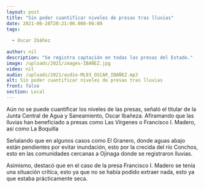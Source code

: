 ```yaml
---
layout: post
title: "Sin poder cuantificar niveles de presas tras lluvias"
date: 2021-06-28T20:21:00.000-06:00
tags:
  
  - Oscar Ibáñez
  
author: nil
description: "Se registra captación en todas las presas del Estado."
image: /uploads/2021/images-IBAÑEZ.jpg
video: nil
audio: /uploads/2021/audio-ML03_OSCAR_IBAÑEZ.mp3
alt: Sin poder cuantificar niveles de presas tras lluvias
front: false
section: Local
---
```


Aún no se puede cuantificar los niveles de las presas, señaló el titular de la Junta Central de Agua y Saneamiento, Oscar Ibañeza. Afiramando que las lluvias han beneficiado a presas como Las Vírgenes o Francisco I. Madero, así como La Boquilla

Señalando que en algunos casos como El Granero, donde aguas abajo están pendientes por evitar inundación, esto por la crecida del río Conchos, esto en las comunidades cercanas a Ojinaga donde se registraron lluvias.

Asimismo, destacó que en el caso de la presa Francisco I. Madero se tenía una situación crítica, esto ya que no se había podido extraer nada, esto ya que estaba prácticamente seca.
